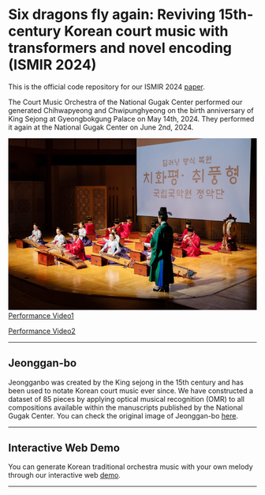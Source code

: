 # Six dragons fly again: Reviving 15th-century Korean court music with transformers and novel encoding (ISMIR 2024)

This is the official code repository for our ISMIR 2024 [paper](https://arxiv.org/abs/2408.01096). 

The Court Music Orchestra of the National Gugak Center performed our generated Chihwapyeong and Chwipunghyeong on the birth anniversary of King Sejong at Gyeongbokgung Palace on May 14th, 2024. They performed it again at the National Gugak Center on June 2nd, 2024. 



![Korean Court Music Ensemble](picture.jpg)
[Performance Video1](https://www.youtube.com/watch?v=7zS1FSG7dcg)

[Performance Video2](https://youtu.be/LoU4hnCpcfA)

----

## Jeonggan-bo
Jeongganbo was created by the King sejong in the 15th century and has been used to notate Korean court music ever since. We have constructed a dataset of 85 pieces by applying optical musical recognition (OMR) to all compositions available within the manuscripts published by the National Gugak Center. You can check the original image of Jeonggan-bo [here](https://www.gugak.go.kr/site/program/board/basicboard/list?boardtypeid=12&menuid=001003002002).

----

## Interactive Web Demo
You can generate Korean traditional orchestra music with your own melody through our interactive web [demo](https://www.six-dragons-fly-again.site/).

----
